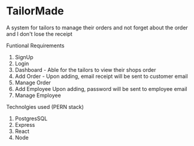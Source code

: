 # TailorMade

A system for tailors to manage their orders and not forget about the order and I don't lose the receipt

Funtional Requirements

1) SignUp 
2) Login
3) Dashboard - Able for the tailors to view their shops order
4) Add Order - Upon adding, email receipt will be sent to customer email
5) Manage Order
6) Add Employee Upon adding, password will be sent to employee email
7) Manage Employee


Technolgies used (PERN stack)

1) PostgresSQL
2) Express
3) React
4) Node





